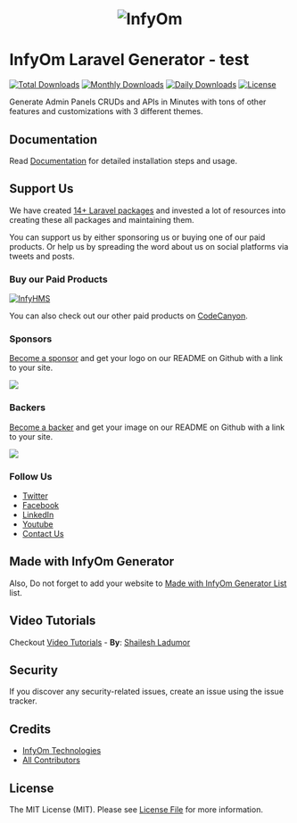 <h1 align="center"><img src="https://assets.infyom.com/open-source/infyom-logo.png" alt="InfyOm"></h1>

InfyOm Laravel Generator - test
========================== 

[![Total Downloads](https://poser.pugx.org/infyomlabs/laravel-generator/downloads)](https://packagist.org/packages/infyomlabs/laravel-generator)
[![Monthly Downloads](https://poser.pugx.org/infyomlabs/laravel-generator/d/monthly)](https://packagist.org/packages/infyomlabs/laravel-generator)
[![Daily Downloads](https://poser.pugx.org/infyomlabs/laravel-generator/d/daily)](https://packagist.org/packages/infyomlabs/laravel-generator)
[![License](https://poser.pugx.org/infyomlabs/laravel-generator/license)](https://packagist.org/packages/infyomlabs/laravel-generator)

Generate Admin Panels CRUDs and APIs in Minutes with tons of other features and customizations with 3 different themes.

## Documentation

Read [Documentation](https://www.infyom.com/open-source) for detailed installation steps and usage.

## Support Us

We have created [14+ Laravel packages](https://github.com/InfyOmLabs) and invested a lot of resources into creating these all packages and maintaining them.

You can support us by either sponsoring us or buying one of our paid products. Or help us by spreading the word about us on social platforms via tweets and posts.

### Buy our Paid Products

[![InfyHMS](https://assets.infyom.com/open-source/new/infyhms-banner.png)](https://1.envato.market/vnPqj3)

You can also check out our other paid products on [CodeCanyon](https://1.envato.market/BXAnR1).

### Sponsors

[Become a sponsor](https://opencollective.com/infyomlabs#sponsor) and get your logo on our README on Github with a link to your site.

<a href="https://opencollective.com/infyomlabs#sponsor"><img src="https://opencollective.com/infyomlabs/sponsors.svg?width=890"></a>

### Backers

[Become a backer](https://opencollective.com/infyomlabs#backer) and get your image on our README on Github with a link to your site.

<a href="https://opencollective.com/infyomlabs#backer"><img src="https://opencollective.com/infyomlabs/backers.svg?width=890"></a>

### Follow Us

- [Twitter](https://twitter.com/infyom)
- [Facebook](https://www.facebook.com/infyom)
- [LinkedIn](https://in.linkedin.com/company/infyom-technologies)
- [Youtube](https://www.youtube.com/channel/UC8IvwfChD6i7Wp4yZp3tNsQ)
- [Contact Us](https://infyom.com/contact-us)

## Made with InfyOm Generator

Also, Do not forget to add your website to [Made with InfyOm Generator List](https://github.com/InfyOmLabs/laravel-generator/blob/develop/made-with-generator.md) list.

## Video Tutorials

Checkout [Video Tutorials](https://github.com/shailesh-ladumor/infyom-laravel-generator-tutorial) - **By**: [Shailesh Ladumor](https://github.com/shailesh-ladumor)

## Security

If you discover any security-related issues, create an issue using the issue tracker.

## Credits

- [InfyOm Technologies](https://github.com/infyomlabs)
- [All Contributors](../../contributors)

## License

The MIT License (MIT). Please see [License File](LICENSE.md) for more information.
